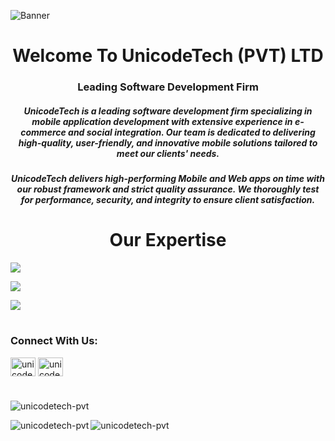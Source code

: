 
![Banner](https://github.com/user-attachments/assets/ef512d0a-2d65-4f56-9d9d-f604947b7ca5)

<h1> </h1>
<h1 align="center">Welcome To UnicodeTech (PVT) LTD</h1>

<h3 align="center">Leading Software Development Firm</h3>
<h5 align="center">UnicodeTech is a leading software development firm specializing in mobile application development with extensive experience in e-commerce and social integration. Our team is dedicated to delivering high-quality, user-friendly, and innovative mobile solutions tailored to meet our clients' needs.</h5>
<h5 align="center">UnicodeTech delivers high-performing Mobile and Web apps on time with our robust framework and strict quality assurance. We thoroughly test for performance, security, and integrity to ensure client satisfaction.</h5>

<h1> </h1>
<h1 align="center">Our Expertise</h1>
<p><img align="center" src="https://github.com/user-attachments/assets/cfc1fd27-96a7-43f5-9d94-4b4e92e371a7" /></p>
<p><img align="center" src="https://github.com/user-attachments/assets/e610406f-ad98-4c77-b473-6a33debf4887" /></p>
<p><img align="center" src="https://github.com/user-attachments/assets/8db0926f-c1f2-4975-bb09-b0342fa6bbda" /></p>

<h1> </h1>
<h3 align="left">Connect With Us:</h3>
<p align="left">
<a href="https://linkedin.com/in/unicodetech (pvt) ltd." target="blank"><img align="center" src="https://raw.githubusercontent.com/rahuldkjain/github-profile-readme-generator/master/src/images/icons/Social/linked-in-alt.svg" alt="unicodetech (pvt) ltd." height="30" width="40" /></a>
<a href="https://fb.com/unicodetech - pvt ltd." target="blank"><img align="center" src="https://raw.githubusercontent.com/rahuldkjain/github-profile-readme-generator/master/src/images/icons/Social/facebook.svg" alt="unicodetech - pvt ltd." height="30" width="40" /></a>
</p>
<h1> </h1>


<p align="left">
  <img src="https://github-readme-stats.vercel.app/api/top-langs?username=unicodetech-pvt&show_icons=true&locale=en&layout=compact" alt="unicodetech-pvt" />
</p>
<p align="left">
  <img align="left" src="https://github-readme-stats.vercel.app/api?username=unicodetech-pvt&show_icons=true&locale=en" alt="unicodetech-pvt" />
</p>
<p align="left">
  <img align="left" src="https://github-readme-streak-stats.herokuapp.com/?user=unicodetech-pvt&" alt="unicodetech-pvt" />
</p>
